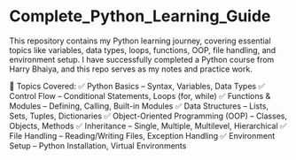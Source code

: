 # Complete_Python_Learning_Guide
This repository contains my Python learning journey, covering essential topics like variables, data types, loops, functions, OOP, file handling, and environment setup. I have successfully completed a Python course from Harry Bhaiya, and this repo serves as my notes and practice work.

📌 Topics Covered:
✅ Python Basics – Syntax, Variables, Data Types
✅ Control Flow – Conditional Statements, Loops (for, while)
✅ Functions & Modules – Defining, Calling, Built-in Modules
✅ Data Structures – Lists, Sets, Tuples, Dictionaries
✅ Object-Oriented Programming (OOP) – Classes, Objects, Methods
✅ Inheritance – Single, Multiple, Multilevel, Hierarchical
✅ File Handling – Reading/Writing Files, Exception Handling
✅ Environment Setup – Python Installation, Virtual Environments
